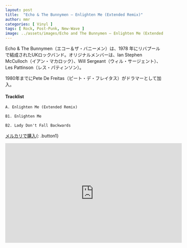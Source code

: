 ```yaml
---
layout: post
title:  "Echo & The Bunnymen – Enlighten Me (Extended Remix)"
author: mmr
categories: [ Vinyl ]
tags: [ Rock, Post-Punk, New-Wave ]
image: ../assets/images/Echo and The Bunnymen – Enlighten Me (Extended Remix).jpg
---
```


Echo & The Bunnymen（エコー＆ザ・バニーメン）は、1978 年にリバプールで結成されたUKロックバンド。オリジナルメンバーは、Ian Stephen McCulloch（イアン・マカロック）、Will Sergeant（ウィル・サージェント）、Les Pattinson（レス・パティンソン）。 

1980年までにPete De Freitas（ピート・デ・フレイタス）がドラマーとして加入。

#### Tracklist
```md
A. Enlighten Me (Extended Remix)

B1. Enlighten Me

B2. Lady Don't Fall Backwards
```

[メルカリで購入](https://jp.mercari.com/item/m55842232873?afid=6142608987){: .button1}

<iframe width="560" height="315" src="https://www.youtube.com/embed/r2oCb3pQRx4?si=k1H7cQxLBpk_3Lm2" title="YouTube video player" frameborder="0" allow="accelerometer; autoplay; clipboard-write; encrypted-media; gyroscope; picture-in-picture; web-share" referrerpolicy="strict-origin-when-cross-origin" allowfullscreen></iframe>